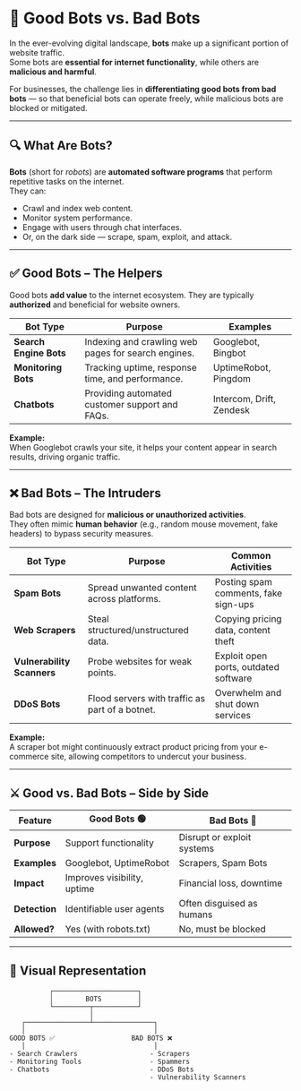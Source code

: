 # 🤖 Good Bots vs. Bad Bots

In the ever-evolving digital landscape, **bots** make up a significant portion of website traffic.  
Some bots are **essential for internet functionality**, while others are **malicious and harmful**.  

For businesses, the challenge lies in **differentiating good bots from bad bots** — so that beneficial bots can operate freely, while malicious bots are blocked or mitigated.

---

## 🔍 What Are Bots?

**Bots** (short for *robots*) are **automated software programs** that perform repetitive tasks on the internet.  
They can:
- Crawl and index web content.
- Monitor system performance.
- Engage with users through chat interfaces.
- Or, on the dark side — scrape, spam, exploit, and attack.

---

## ✅ Good Bots – The Helpers

Good bots **add value** to the internet ecosystem. They are typically **authorized** and beneficial for website owners.

| Bot Type              | Purpose                                             | Examples                |
|------------------------|-----------------------------------------------------|-------------------------|
| **Search Engine Bots** | Indexing and crawling web pages for search engines. | Googlebot, Bingbot      |
| **Monitoring Bots**    | Tracking uptime, response time, and performance.   | UptimeRobot, Pingdom    |
| **Chatbots**           | Providing automated customer support and FAQs.     | Intercom, Drift, Zendesk|

**Example:**  
When Googlebot crawls your site, it helps your content appear in search results, driving organic traffic.  

---

## ❌ Bad Bots – The Intruders

Bad bots are designed for **malicious or unauthorized activities**.  
They often mimic **human behavior** (e.g., random mouse movement, fake headers) to bypass security measures.

| Bot Type               | Purpose                                      | Common Activities |
|-------------------------|----------------------------------------------|------------------|
| **Spam Bots**           | Spread unwanted content across platforms.   | Posting spam comments, fake sign-ups |
| **Web Scrapers**        | Steal structured/unstructured data.          | Copying pricing data, content theft |
| **Vulnerability Scanners** | Probe websites for weak points.           | Exploit open ports, outdated software |
| **DDoS Bots**           | Flood servers with traffic as part of a botnet. | Overwhelm and shut down services |

**Example:**  
A scraper bot might continuously extract product pricing from your e-commerce site, allowing competitors to undercut your business.

---

## ⚔️ Good vs. Bad Bots – Side by Side

| Feature              | Good Bots 🟢             | Bad Bots 🔴                |
|----------------------|--------------------------|----------------------------|
| **Purpose**          | Support functionality    | Disrupt or exploit systems |
| **Examples**         | Googlebot, UptimeRobot   | Scrapers, Spam Bots        |
| **Impact**           | Improves visibility, uptime | Financial loss, downtime  |
| **Detection**        | Identifiable user agents | Often disguised as humans  |
| **Allowed?**         | Yes (with robots.txt)    | No, must be blocked        |

---

## 📌 Visual Representation

```plaintext
          ┌─────────────────────┐
          │        BOTS         │
          └─────────┬───────────┘
                    │
   ┌────────────────┴───────────────┐
   │                                │
GOOD BOTS ✅                   BAD BOTS ❌
   │                                │
- Search Crawlers                  - Scrapers
- Monitoring Tools                 - Spammers
- Chatbots                         - DDoS Bots
                                   - Vulnerability Scanners
